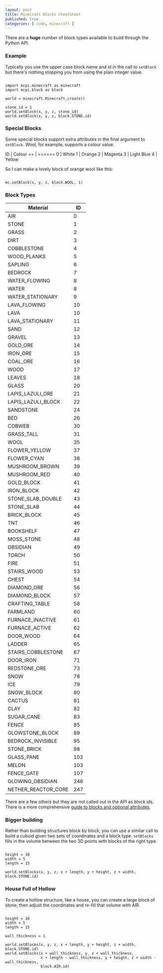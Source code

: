 ```yaml
---
layout: post
title: Minecraft Blocks Cheatsheet
published: true
categories: [ code, minecraft ]
---
```


There are a **huge** number of block types available to build through the Python API.

### Example

Typically you use the upper case block name and id in the call to <code>setBlock</code> but
there's nothing stopping you from using the plain integer value.

~~~

import mcpi.minecraft as minecraft
import mcpi.block as block

world = minecraft.Minecraft.create()

stone_id = 1
world.setBlock(x, y, z, stone_id)
world.setBlock(x, y, z, block.STONE.id)

~~~

### Special Blocks

Some special blocks support extra attributes in the final argument to
<code>setBlock</code>. Wool, for example, supports a colour value.

ID | Colour
== | ======
0 | White
1 | Orange
2 | Magenta
3 | Light Blue
4 | Yellow

So I can make a lovely block of orange wool like this:

~~~

mc.setBlock(x, y, z, block.WOOL, 1)

~~~

### Block Types

Material | ID
-------- | ------
AIR                  | 0
STONE                | 1
GRASS                | 2
DIRT                 | 3
COBBLESTONE          | 4
WOOD_PLANKS          | 5
SAPLING              | 6
BEDROCK              | 7
WATER_FLOWING        | 8
WATER                | 8
WATER_STATIONARY     | 9
LAVA_FLOWING        | 10
LAVA                | 10
LAVA_STATIONARY     | 11
SAND                | 12
GRAVEL              | 13
GOLD_ORE            | 14
IRON_ORE            | 15
COAL_ORE            | 16
WOOD                | 17
LEAVES              | 18
GLASS               | 20
LAPIS_LAZULI_ORE    | 21
LAPIS_LAZULI_BLOCK  | 22
SANDSTONE           | 24
BED                 | 26
COBWEB              | 30
GRASS_TALL          | 31
WOOL                | 35
FLOWER_YELLOW       | 37
FLOWER_CYAN         | 38
MUSHROOM_BROWN      | 39
MUSHROOM_RED        | 40
GOLD_BLOCK          | 41
IRON_BLOCK          | 42
STONE_SLAB_DOUBLE   | 43
STONE_SLAB          | 44
BRICK_BLOCK         | 45
TNT                 | 46
BOOKSHELF           | 47
MOSS_STONE          | 48
OBSIDIAN            | 49
TORCH               | 50
FIRE                | 51
STAIRS_WOOD         | 53
CHEST               | 54
DIAMOND_ORE         | 56
DIAMOND_BLOCK       | 57
CRAFTING_TABLE      | 58
FARMLAND            | 60
FURNACE_INACTIVE    | 61
FURNACE_ACTIVE      | 62
DOOR_WOOD           | 64
LADDER              | 65
STAIRS_COBBLESTONE  | 67
DOOR_IRON           | 71
REDSTONE_ORE        | 73
SNOW                | 78
ICE                 | 79
SNOW_BLOCK          | 80
CACTUS              | 81
CLAY                | 82
SUGAR_CANE          | 83
FENCE               | 85
GLOWSTONE_BLOCK     | 89
BEDROCK_INVISIBLE   | 95
STONE_BRICK         | 98
GLASS_PANE          | 102
MELON               | 103
FENCE_GATE          | 107
GLOWING_OBSIDIAN    | 246
NETHER_REACTOR_CORE | 247

There are a few others but they are not called out in the API as block ids. There is
a more comprehensive <a href="http://minecraft.gamepedia.com/Pocket_Edition_data_values">guide to blocks and optional attributes</a>.

### Bigger building

Rather than building structures block by block, you can use a similar call to build
a cuboid given two sets of coordinates and a block type. <code>setBlocks</code> fills in
the volume between the two 3D points with blocks of the right type.

~~~

height = 10
width = 5
length = 15

world.setBlocks(x, y, z, x + length, y + height, z + width, block.STONE.id)

~~~

### House Full of Hollow

To create a hollow structure, like a house, you can create a large block of stone, then
adjust the coordinates and re-fill that volume with AIR.

~~~

height = 10
width = 5
length = 15

wall_thickness = 1

world.setBlocks(x, y, z, x + length, y + height, z + width, block.STONE.id)
world.setBlocks(x + wall_thickness, y, z + wall_thickness,
                x + length - wall_thickness, y + height, z + width - wall_thickness,
                block.AIR.id)

~~~
